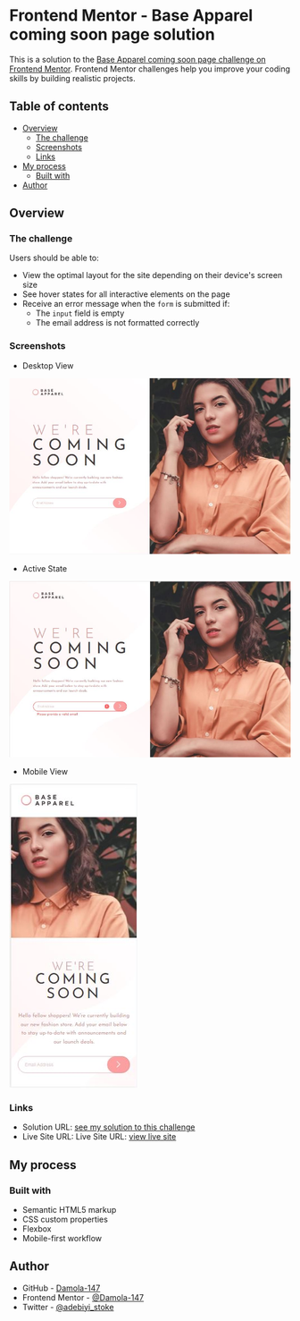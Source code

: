 # Frontend Mentor - Base Apparel coming soon page solution

This is a solution to the [Base Apparel coming soon page challenge on Frontend Mentor](https://www.frontendmentor.io/challenges/base-apparel-coming-soon-page-5d46b47f8db8a7063f9331a0). Frontend Mentor challenges help you improve your coding skills by building realistic projects. 

## Table of contents

- [Overview](#overview)
  - [The challenge](#the-challenge)
  - [Screenshots](#screenshots)
  - [Links](#links)
- [My process](#my-process)
  - [Built with](#built-with)
- [Author](#author)


## Overview

### The challenge

Users should be able to:

- View the optimal layout for the site depending on their device's screen size
- See hover states for all interactive elements on the page
- Receive an error message when the `form` is submitted if:
  - The `input` field is empty
  - The email address is not formatted correctly

### Screenshots
- Desktop View

![Desktop-view](./design/desktop-view.JPG)

- Active State

![Active-state](./design/active-state.JPG)

- Mobile View

![Mobile-view](./design/mobile-view.JPG)


### Links

- Solution URL: [see my solution to this challenge](https://www.frontendmentor.io/solutions/responsive-...)
- Live Site URL: Live Site URL: [view live site](https://damola-147.github.io/base-apparel-coming-soon-page/)

## My process

### Built with

- Semantic HTML5 markup
- CSS custom properties
- Flexbox
- Mobile-first workflow


## Author

- GitHub - [Damola-147](https://github.com/Damola-147)
- Frontend Mentor - [@Damola-147](https://www.frontendmentor.io/profile/Damola-147/)
- Twitter - [@adebiyi_stoke](https://www.twitter.com/adebiyi_stoke/)
